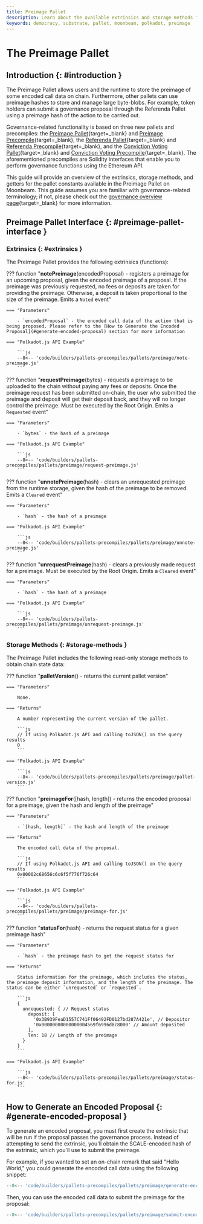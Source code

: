 ```yaml
---
title: Preimage Pallet
description: Learn about the available extrinsics and storage methods for the Preimage Pallet on Moonbeam, which are used to store and manage on-chain preimages.
keywords: democracy, substrate, pallet, moonbeam, polkadot, preimage
---
```


# The Preimage Pallet

## Introduction {: #introduction }

The Preimage Pallet allows users and the runtime to store the preimage of some encoded call data on chain. Furthermore, other pallets can use preimage hashes to store and manage large byte-blobs. For example, token holders can submit a governance proposal through the Referenda Pallet using a preimage hash of the action to be carried out.

Governance-related functionality is based on three new pallets and precompiles: the [Preimage Pallet](/builders/pallets-precompiles/pallets/preimage){target=_blank} and [Preimage Precompile](/builders/pallets-precompiles/precompiles/preimage){target=_blank}, the [Referenda Pallet](/builders/pallets-precompiles/pallets/referenda){target=_blank} and [Referenda Precompile](/builders/pallets-precompiles/precompiles/referenda){target=_blank}, and the [Conviction Voting Pallet](/builders/pallets-precompiles/pallets/conviction-voting){target=_blank} and [Conviction Voting Precompile](/builders/pallets-precompiles/precompiles/conviction-voting){target=_blank}. The aforementioned precompiles are Solidity interfaces that enable you to perform governance functions using the Ethereum API.

This guide will provide an overview of the extrinsics, storage methods, and getters for the pallet constants available in the Preimage Pallet on Moonbeam. This guide assumes you are familiar with governance-related terminology; if not, please check out the [governance overview page](/learn/features/governance/#opengov){target=_blank} for more information.

## Preimage Pallet Interface {: #preimage-pallet-interface }

### Extrinsics {: #extrinsics }

The Preimage Pallet provides the following extrinsics (functions):

??? function "**notePreimage**(encodedProposal) - registers a preimage for an upcoming proposal, given the encoded preimage of a proposal. If the preimage was previously requested, no fees or deposits are taken for providing the preimage. Otherwise, a deposit is taken proportional to the size of the preimage. Emits a `Noted` event"

    === "Parameters"

        - `encodedProposal` - the encoded call data of the action that is being proposed. Please refer to the [How to Generate the Encoded Proposal](#generate-encoded-proposal) section for more information

    === "Polkadot.js API Example"

        ```js
        --8<-- 'code/builders/pallets-precompiles/pallets/preimage/note-preimage.js'
        ```

??? function "**requestPreimage**(bytes) - requests a preimage to be uploaded to the chain without paying any fees or deposits. Once the preimage request has been submitted on-chain, the user who submitted the preimage and deposit will get their deposit back, and they will no longer control the preimage. Must be executed by the Root Origin. Emits a `Requested` event"

    === "Parameters"

        - `bytes` - the hash of a preimage

    === "Polkadot.js API Example"

        ```js
        --8<-- 'code/builders/pallets-precompiles/pallets/preimage/request-preimage.js'
        ```

??? function "**unnotePreimage**(hash) - clears an unrequested preimage from the runtime storage, given the hash of the preimage to be removed. Emits a `Cleared` event"

    === "Parameters"

        - `hash` - the hash of a preimage

    === "Polkadot.js API Example"

        ```js
        --8<-- 'code/builders/pallets-precompiles/pallets/preimage/unnote-preimage.js'
        ```

??? function "**unrequestPreimage**(hash) - clears a previously made request for a preimage. Must be executed by the Root Origin. Emits a `Cleared` event"

    === "Parameters"

        - `hash` - the hash of a preimage

    === "Polkadot.js API Example"

        ```js
        --8<-- 'code/builders/pallets-precompiles/pallets/preimage/unrequest-preimage.js'
        ```

### Storage Methods {: #storage-methods }

The Preimage Pallet includes the following read-only storage methods to obtain chain state data:

??? function "**palletVersion**() - returns the current pallet version"

    === "Parameters"

        None.

    === "Returns"

        A number representing the current version of the pallet.

        ```js
        // If using Polkadot.js API and calling toJSON() on the query results
        0
        ```

    === "Polkadot.js API Example"

        ```js
        --8<-- 'code/builders/pallets-precompiles/pallets/preimage/pallet-version.js'
        ```

??? function "**preimageFor**([hash, length]) - returns the encoded proposal for a preimage, given the hash and length of the preimage"

    === "Parameters"

        - `[hash, length]` - the hash and length of the preimage

    === "Returns"

        The encoded call data of the proposal.

        ```js
        // If using Polkadot.js API and calling toJSON() on the query results
        0x00002c68656c6c6f5f776f726c64
        ```

    === "Polkadot.js API Example"

        ```js
        --8<-- 'code/builders/pallets-precompiles/pallets/preimage/preimage-for.js'
        ```

??? function "**statusFor**(hash) - returns the request status for a given preimage hash"

    === "Parameters"

        - `hash` - the preimage hash to get the request status for

    === "Returns"

        Status information for the preimage, which includes the status, the preimage deposit information, and the length of the preimage. The status can be either `unrequested` or `requested`.

        ```js
        {
          unrequested: { // Request status
            deposit: [
              '0x3B939FeaD1557C741Ff06492FD0127bd287A421e', // Depositor
              '0x00000000000000004569f6996d8c8000' // Amount deposited
            ],
            len: 18 // Length of the preimage
          }
        }
        ```

    === "Polkadot.js API Example"

        ```js
        --8<-- 'code/builders/pallets-precompiles/pallets/preimage/status-for.js'
        ```

## How to Generate an Encoded Proposal {: #generate-encoded-proposal }

To generate an encoded proposal, you must first create the extrinsic that will be run if the proposal passes the governance process. Instead of attempting to send the extrinsic, you'll obtain the SCALE-encoded hash of the extrinsic, which you'll use to submit the preimage.

For example, if you wanted to set an on-chain remark that said "Hello World," you could generate the encoded call data using the following snippet:

```js
--8<-- 'code/builders/pallets-precompiles/pallets/preimage/generate-encoded-call-data.js'
```

Then, you can use the encoded call data to submit the preimage for the proposal:

```js
--8<-- 'code/builders/pallets-precompiles/pallets/preimage/submit-encoded-call-data.js'
```
